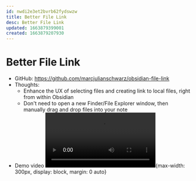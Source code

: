 ```yaml
---
id: nwdi2e3et2bvrb62fydswzw
title: Better File Link
desc: Better File Link
updated: 1663879399001
created: 1663879207930
---
```

# Better File Link

- GitHub: https://github.com/marcjulianschwarz/obsidian-file-link
- Thoughts:
    - Enhance the UX of selecting files and creating link to local files, right from within Obsidian
    - Don't need to open a new Finder/File Explorer window, then manually drag and drop files into your note
- Demo video ![file-link](https://user-images.githubusercontent.com/67844154/131221777-2ad1c138-90a5-4429-b481-380f8618d6ad.mp4){max-width: 300px, display: block, margin: 0 auto}